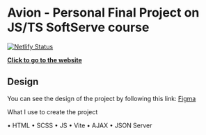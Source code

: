 # Avion - Personal Final Project on JS/TS SoftServe course

[![Netlify Status](https://api.netlify.com/api/v1/badges/496d9f3c-e619-4086-baca-2e7c4e1234b7/deploy-status)](https://app.netlify.com/sites/avion-prokop-dmytro/deploys)

**[Click to go to the website](https://avion-prokop-dmytro.netlify.app)**

## Design

You can see the design of the project by following this link: [Figma](https://www.figma.com/file/EJerFs9YOizbHdA3szucNW/Avion?type=design&node-id=1-3&mode=design&t=BjfpNtKAmbCK4rGA-0)

What I use to create the project

• HTML
• SCSS
• JS
• Vite
• AJAX
• JSON Server
